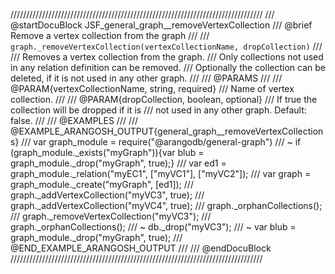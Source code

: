 ////////////////////////////////////////////////////////////////////////////////
/// @startDocuBlock JSF_general_graph__removeVertexCollection
/// @brief Remove a vertex collection from the graph
///
/// `graph._removeVertexCollection(vertexCollectionName, dropCollection)`
///
/// Removes a vertex collection from the graph.
/// Only collections not used in any relation definition can be removed.
/// Optionally the collection can be deleted, if it is not used in any other graph.
///
/// @PARAMS
///
/// @PARAM{vertexCollectionName, string, required}
/// Name of vertex collection.
///
/// @PARAM{dropCollection, boolean, optional}
/// If true the collection will be dropped if it is
/// not used in any other graph. Default: false.
///
/// @EXAMPLES
///
/// @EXAMPLE_ARANGOSH_OUTPUT{general_graph__removeVertexCollections}
///   var graph_module = require("@arangodb/general-graph")
/// ~ if (graph_module._exists("myGraph")){var blub = graph_module._drop("myGraph", true);}
///   var ed1 = graph_module._relation("myEC1", ["myVC1"], ["myVC2"]);
///   var graph = graph_module._create("myGraph", [ed1]);
///   graph._addVertexCollection("myVC3", true);
///   graph._addVertexCollection("myVC4", true);
///   graph._orphanCollections();
///   graph._removeVertexCollection("myVC3");
///   graph._orphanCollections();
/// ~ db._drop("myVC3");
/// ~ var blub = graph_module._drop("myGraph", true);
/// @END_EXAMPLE_ARANGOSH_OUTPUT
///
/// @endDocuBlock
////////////////////////////////////////////////////////////////////////////////